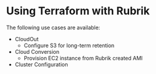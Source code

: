 # Using Terraform with Rubrik
The following use cases are available:

* CloudOut
  * Configure S3 for long-term retention
* Cloud Conversion
  * Provision EC2 instance from Rubrik created AMI
* Cluster Configuration
